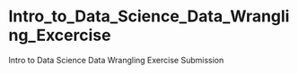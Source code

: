 # Intro_to_Data_Science_Data_Wrangling_Excercise
Intro to Data Science Data Wrangling Exercise Submission
